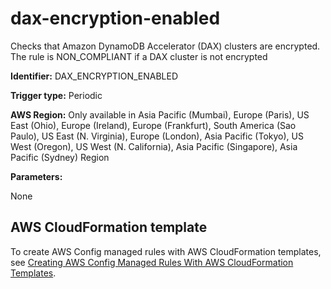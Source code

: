 # dax\-encryption\-enabled<a name="dax-encryption-enabled"></a>

Checks that Amazon DynamoDB Accelerator \(DAX\) clusters are encrypted\. The rule is NON\_COMPLIANT if a DAX cluster is not encrypted 

**Identifier:** DAX\_ENCRYPTION\_ENABLED

**Trigger type:** Periodic

**AWS Region:** Only available in Asia Pacific \(Mumbai\), Europe \(Paris\), US East \(Ohio\), Europe \(Ireland\), Europe \(Frankfurt\), South America \(Sao Paulo\), US East \(N\. Virginia\), Europe \(London\), Asia Pacific \(Tokyo\), US West \(Oregon\), US West \(N\. California\), Asia Pacific \(Singapore\), Asia Pacific \(Sydney\) Region

**Parameters:**

None  

## AWS CloudFormation template<a name="w2aac12c31c27b9d139c15"></a>

To create AWS Config managed rules with AWS CloudFormation templates, see [Creating AWS Config Managed Rules With AWS CloudFormation Templates](aws-config-managed-rules-cloudformation-templates.md)\.